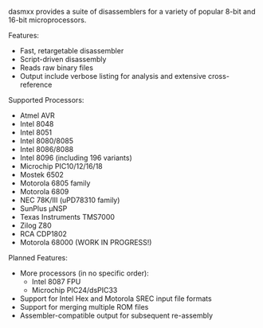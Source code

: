dasmxx provides a suite of disassemblers for a variety of popular 8-bit and 16-bit microprocessors.

Features:
  * Fast, retargetable disassembler
  * Script-driven disassembly
  * Reads raw binary files
  * Output include verbose listing for analysis and extensive cross-reference

Supported Processors:
  * Atmel AVR
  * Intel 8048
  * Intel 8051
  * Intel 8080/8085
  * Intel 8086/8088
  * Intel 8096 (including 196 variants)
  * Microchip PIC10/12/16/18
  * Mostek 6502
  * Motorola 6805 family
  * Motorola 6809
  * NEC 78K/III (uPD78310 family)
  * SunPlus µNSP
  * Texas Instruments TMS7000
  * Zilog Z80
  * RCA CDP1802
  * Motorola 68000 (WORK IN PROGRESS!)

Planned Features:
  * More processors (in no specific order):
    * Intel 8087 FPU
    * Microchip PIC24/dsPIC33
  * Support for Intel Hex and Motorola SREC input file formats
  * Support for merging multiple ROM files
  * Assembler-compatible output for subsequent re-assembly
  

